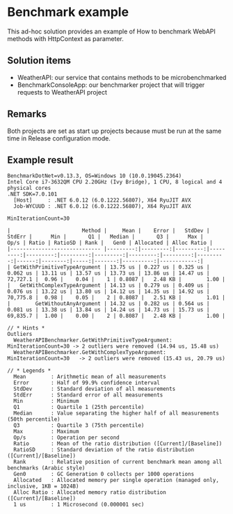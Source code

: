 # Benchmark example

This ad-hoc solution provides an example of How to benchmark WebAPI methods with HttpContext as parameter.

## Solution items

- WeatherAPI: our service that contains methods to be microbenchmarked
- BenchmarkConsoleApp: our benchmarker project that will trigger requests to WeatherAPI project

## Remarks

Both projects are set as start up projects because must be run at the same time in Release configuration mode.

## Example result

```
BenchmarkDotNet=v0.13.3, OS=Windows 10 (10.0.19045.2364)
Intel Core i7-3632QM CPU 2.20GHz (Ivy Bridge), 1 CPU, 8 logical and 4 physical cores
.NET SDK=7.0.101
  [Host]     : .NET 6.0.12 (6.0.1222.56807), X64 RyuJIT AVX
  Job-WYCUUD : .NET 6.0.12 (6.0.1222.56807), X64 RyuJIT AVX

MinIterationCount=30

|                       Method |     Mean |    Error |   StdDev |   StdErr |      Min |       Q1 |   Median |       Q3 |      Max |     Op/s | Ratio | RatioSD | Rank |   Gen0 | Allocated | Alloc Ratio |
|----------------------------- |---------:|---------:|---------:|---------:|---------:|---------:|---------:|---------:|---------:|---------:|------:|--------:|-----:|-------:|----------:|------------:|
| GetWithPrimitiveTypeArgument | 13.75 us | 0.227 us | 0.325 us | 0.062 us | 13.11 us | 13.57 us | 13.73 us | 13.86 us | 14.47 us | 72,727.1 |  0.96 |    0.04 |    1 | 0.8087 |   2.48 KB |        1.00 |
|   GetWithComplexTypeArgument | 14.13 us | 0.279 us | 0.409 us | 0.076 us | 13.22 us | 13.80 us | 14.12 us | 14.35 us | 14.92 us | 70,775.8 |  0.98 |    0.05 |    2 | 0.8087 |   2.51 KB |        1.01 |
|        GetWithoutAnyArgument | 14.32 us | 0.282 us | 0.564 us | 0.081 us | 13.38 us | 13.84 us | 14.24 us | 14.73 us | 15.73 us | 69,835.7 |  1.00 |    0.00 |    2 | 0.8087 |   2.48 KB |        1.00 |

// * Hints *
Outliers
  WeatherAPIBenchmarker.GetWithPrimitiveTypeArgument: MinIterationCount=30 -> 2 outliers were removed (14.94 us, 15.48 us)
  WeatherAPIBenchmarker.GetWithComplexTypeArgument: MinIterationCount=30   -> 2 outliers were removed (15.43 us, 20.79 us)

// * Legends *
  Mean        : Arithmetic mean of all measurements
  Error       : Half of 99.9% confidence interval
  StdDev      : Standard deviation of all measurements
  StdErr      : Standard error of all measurements
  Min         : Minimum
  Q1          : Quartile 1 (25th percentile)
  Median      : Value separating the higher half of all measurements (50th percentile)
  Q3          : Quartile 3 (75th percentile)
  Max         : Maximum
  Op/s        : Operation per second
  Ratio       : Mean of the ratio distribution ([Current]/[Baseline])
  RatioSD     : Standard deviation of the ratio distribution ([Current]/[Baseline])
  Rank        : Relative position of current benchmark mean among all benchmarks (Arabic style)
  Gen0        : GC Generation 0 collects per 1000 operations
  Allocated   : Allocated memory per single operation (managed only, inclusive, 1KB = 1024B)
  Alloc Ratio : Allocated memory ratio distribution ([Current]/[Baseline])
  1 us        : 1 Microsecond (0.000001 sec)
```